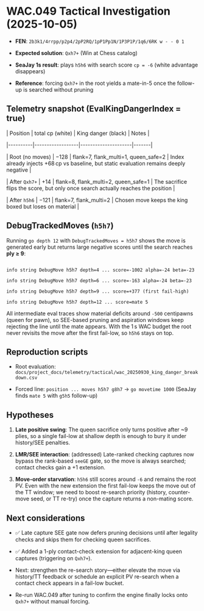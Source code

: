 # WAC.049 Tactical Investigation (2025-10-05)



- **FEN**: `2b3k1/4rrpp/p2p4/2pP2RQ/1pP1Pp1N/1P3P1P/1q6/6RK w - - 0 1`

- **Expected solution**: `Qxh7+` (Win at Chess catalog)

- **SeaJay 1s result**: plays `h5h6` with search score `cp = -6` (white advantage disappears)

- **Reference**: forcing `Qxh7+` in the root yields a mate-in-5 once the follow-up is searched without pruning



## Telemetry snapshot (EvalKingDangerIndex = true)



| Position | total cp (white) | King danger (black) | Notes |

|----------|------------------|---------------------|-------|

| Root (no moves) | −128 | flank=7, flank_multi=1, queen_safe=2 | Index already injects +68 cp vs baseline, but static evaluation remains deeply negative |

| After `Qxh7+` | +14 | flank=8, flank_multi=2, queen_safe=1 | The sacrifice flips the score, but only once search actually reaches the position |

| After `h5h6` | −121 | flank=7, flank_multi=2 | Chosen move keeps the king boxed but loses on material |



## DebugTrackedMoves (`h5h7`)



Running `go depth 12` with `DebugTrackedMoves = h5h7` shows the move is generated early but returns large negative scores until the search reaches **ply ≥ 9**:



```

info string DebugMove h5h7 depth=4 ... score=-1002 alpha=-24 beta=-23

info string DebugMove h5h7 depth=6 ... score=-163 alpha=-24 beta=-23

info string DebugMove h5h7 depth=9 ... score=+377 (first fail-high)

info string DebugMove h5h7 depth=12 ... score=mate 5

```



All intermediate eval traces show material deficits around `-500` centipawns (queen for pawn), so SEE-based pruning and aspiration windows keep rejecting the line until the mate appears. With the 1 s WAC budget the root never revisits the move after the first fail-low, so `h5h6` stays on top.



## Reproduction scripts



- Root evaluation: `docs/project_docs/telemetry/tactical/wac_20250930_king_danger_breakdown.csv`

- Forced line: `position ... moves h5h7 g8h7` → `go movetime 1000` (SeaJay finds `mate 5` with `g5h5` follow-up)



## Hypotheses



1. **Late positive swing**: The queen sacrifice only turns positive after ~9 plies, so a single fail-low at shallow depth is enough to bury it under history/SEE penalties.

2. **LMR/SEE interaction**: (addressed) Late-ranked checking captures now bypass the rank-based `seeGE` gate, so the move is always searched; contact checks gain a +1 extension.

3. **Move-order starvation**: `h5h6` still scores around `-6` and remains the root PV. Even with the new extension the first fail-low keeps the move out of the TT window; we need to boost re-search priority (history, counter-move seed, or TT re-try) once the capture returns a non-mating score.



## Next considerations



- ✅ Late capture SEE gate now defers pruning decisions until after legality checks and skips them for checking queen sacrifices.

- ✅ Added a 1-ply contact-check extension for adjacent-king queen captures (triggering on `Qxh7+`).

- Next: strengthen the re-search story—either elevate the move via history/TT feedback or schedule an explicit PV re-search when a contact check appears in a fail-low bucket.

- Re-run WAC.049 after tuning to confirm the engine finally locks onto `Qxh7+` without manual forcing.
